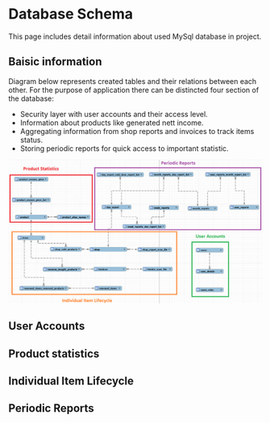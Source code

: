 # Database Schema

This page includes detail information about used MySql database in project.

## Baisic information
Diagram below represents created tables and their relations between each other. For the purpose of application there can be distincted four section of the database:
- Security layer with user accounts and their access level. 
- Information about products like generated nett income.   
- Aggregating information from shop reports and invoices to track items status.
- Storing periodic reports for quick access to important statistic.

![DB Diagram](DB%20diagram.png)

## User Accounts
## Product statistics
## Individual Item Lifecycle
## Periodic Reports
